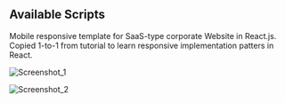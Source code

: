 ## Available Scripts

Mobile responsive template for SaaS-type corporate Website in React.js. Copied 1-to-1 from tutorial to learn responsive implementation patters in React.

![Screenshot_1](master/public/images/React_SassTemplate_1.gif)

![Screenshot_2](master/public/images/React_SassTemplate_1.gif)
